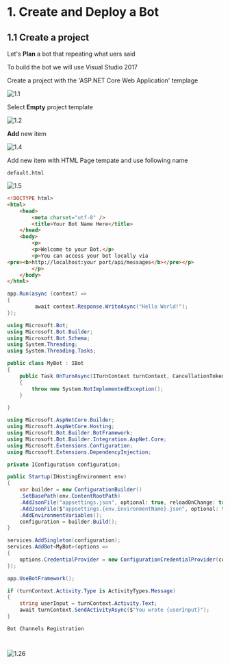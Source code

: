 # 1. Create and Deploy a Bot 

## 1.1 Create a project

Let's __Plan__ a bot that repeating what uers said

To build the bot we will use Visual Studio 2017

Create a project with the 'ASP.NET Core Web Application' templage

![1.1](./images/1.1.png)

Select __Empty__ project template

![1.2](./images/1.2.png)

__Add__ new item

![1.4](./images/1.4.png)

Add new item with HTML Page tempate and use following name

```
default.html
```

![1.5](./images/1.5.png)

```html
<!DOCTYPE html>
<html>
    <head>
        <meta charset="utf-8" />
        <title>Your Bot Name Here</title>
    </head>
    <body>
        <p>
        <p>Welcome to your Bot.</p>
        <p>You can access your bot locally via 
<pre><b>http://localhost:your port/api/messages</b></pre></p>
        </p>
    </body>
</html>
```


```C#
app.Run(async (context) =>
{
         await context.Response.WriteAsync("Hello World!");
});
```

```C#
using Microsoft.Bot;
using Microsoft.Bot.Builder;
using Microsoft.Bot.Schema;
using System.Threading;
using System.Threading.Tasks;
```


```C#
public class MyBot : IBot
{
    public Task OnTurnAsync(ITurnContext turnContext, CancellationToken cancellationToken = default(CancellationToken))
    {
        throw new System.NotImplementedException();
    }

}
```

```C#
using Microsoft.AspNetCore.Builder;
using Microsoft.AspNetCore.Hosting;
using Microsoft.Bot.Builder.BotFramework;
using Microsoft.Bot.Builder.Integration.AspNet.Core;
using Microsoft.Extensions.Configuration;
using Microsoft.Extensions.DependencyInjection;
```

```C#
private IConfiguration configuration;
```

```C#
public Startup(IHostingEnvironment env)
{
    var builder = new ConfigurationBuilder()
    .SetBasePath(env.ContentRootPath)
    .AddJsonFile("appsettings.json", optional: true, reloadOnChange: true)
    .AddJsonFile($"appsettings.{env.EnvironmentName}.json", optional: true)
    .AddEnvironmentVariables();
    configuration = builder.Build();
}
```


```C#
services.AddSingleton(configuration);
services.AddBot<MyBot>(options =>
{
    options.CredentialProvider = new ConfigurationCredentialProvider(configuration);
});
```

```C#
app.UseBotFramework();
```

```C#
if (turnContext.Activity.Type is ActivityTypes.Message)
{
    string userInput = turnContext.Activity.Text;
    await turnContext.SendActivityAsync($"You wrote {userInput}");
}
```

```
Bot Channels Registration
```

```C#

```

```C#

```

![1.26](./images/1.26.png)